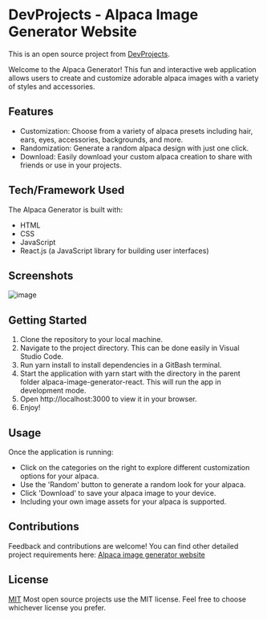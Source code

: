 # DevProjects - Alpaca Image Generator Website

This is an open source project from [DevProjects](http://www.codementor.io/projects). 

Welcome to the Alpaca Generator! This fun and interactive web application allows users to create and customize adorable alpaca images with a variety of styles and accessories.

## Features

* Customization: Choose from a variety of alpaca presets including hair, ears, eyes, accessories, backgrounds, and more.
* Randomization: Generate a random alpaca design with just one click.
* Download: Easily download your custom alpaca creation to share with friends or use in your projects.

## Tech/Framework Used
The Alpaca Generator is built with:

* HTML
* CSS
* JavaScript
* React.js (a JavaScript library for building user interfaces)

## Screenshots

![image](https://github.com/Markusraym/alpaca-image-generator-react/assets/92881502/cdcb5051-8e3e-4ce8-b171-1f45ddda7cf3)



## Getting Started

1. Clone the repository to your local machine.
2. Navigate to the project directory. This can be done easily in Visual Studio Code. 
3. Run yarn install to install dependencies in a GitBash terminal.
4. Start the application with yarn start with the directory in the parent folder alpaca-image-generator-react. This will run the app in development mode.
5. Open http://localhost:3000 to view it in your browser.
6. Enjoy!

## Usage

Once the application is running:

* Click on the categories on the right to explore different customization options for your alpaca.
* Use the 'Random' button to generate a random look for your alpaca.
* Click 'Download' to save your alpaca image to your device.
* Including your own image assets for your alpaca is supported.


## Contributions

Feedback and contributions are welcome!
You can find other detailed project requirements here: [Alpaca image generator website](https://www.codementor.io/projects/web/alpaca-image-generator-website-ce2oc0eus8)

## License
[MIT](https://choosealicense.com/licenses/mit/)
Most open source projects use the MIT license. Feel free to choose whichever license you prefer.
